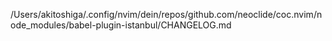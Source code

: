 /Users/akitoshiga/.config/nvim/dein/repos/github.com/neoclide/coc.nvim/node_modules/babel-plugin-istanbul/CHANGELOG.md